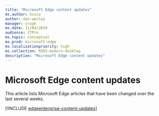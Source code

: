 ```yaml
---
title: "Microsoft Edge content updates"
ms.author: kvice
author: dan-wesley
manager: srugh
ms.date: 11/04/2019
audience: ITPro
ms.topic: conceptual
ms.prod: microsoft-edge
ms.localizationpriority: high
ms.collection: M365-modern-desktop
description: "Microsoft Edge content updates"
---
```


# Microsoft Edge content updates

This article lists Microsoft Edge articles that have been changed over the last several weeks.

[!INCLUDE [edgeenterprise-content-updates](./includes/edgeenterprise-content-updates.md)]
